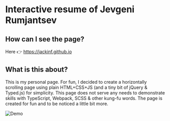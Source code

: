 # Interactive resume of Jevgeni Rumjantsev

## How can I see the page?

Here 👉 https://jackinf.github.io

## What is this about?

This is my personal page. For fun, I decided to create a horizontally scrolling page
using plain HTML+CSS+JS (and a tiny bit of jQuery & Typed.js) for simplicity. This
page does not serve any needs to demonstrate skills with TypeScript, Webpack, SCSS & other kung-fu words.
The page is created for fun and to be noticed a little bit more.

![Demo](https://i.gyazo.com/a1e954c43e33aaad5c47784e3c1bc415.gif)